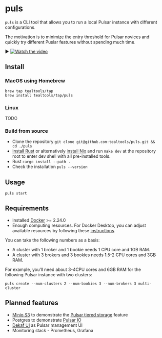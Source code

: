 # puls

`puls` is a CLI tool that allows you to run a local Pulsar instance with different configurations.

The motivation is to minimize the entry threshold for Pulsar novices and quickly try different Puslar features without spending much time.

▶️
[![Watch the video](https://img.youtube.com/vi/nGzr00cOJ9I/maxresdefault.jpg)](https://youtu.be/nGzr00cOJ9I?si=jpeBP3HLXRmf6BaSb)

## Install

### MacOS using Homebrew

```
brew tap tealtools/tap
brew install tealtools/tap/puls
```

### Linux

TODO

### Build from source

- Clone the repository `git clone git@github.com:tealtools/puls.git && cd ./puls`
- [Install Rust](https://www.rust-lang.org/tools/install) or alternatively [install Nix](https://nixos.org/download/) and run `make dev` at the repository root to enter dev shell with all pre-installed tools.
- Rust `cargo install --path .`
- Check the installation `puls --version`

## Usage

```
puls start
```

## Requirements

- Installed [Docker](https://docs.docker.com/engine/install/) >= 2.24.0
- Enough computing resources. For Docker Desktop, you can adjust available resources by following these [instructions](https://docs.docker.com/desktop/settings/mac/#resources).

You can take the following numbers as a basis:
- A cluster with 1 broker and 1 bookie needs 1 CPU core and 1GB RAM.
- A cluster with 3 brokers and 3 bookies needs 1.5-2 CPU cores and 3GB RAM.

For example, you'll need about 3-4CPU cores and 6GB RAM for the following Pulsar instance with two clusters: 

`puls create --num-clusters 2 --num-bookies 3 --num-brokers 3 multi-cluster`

## Planned features

- [Minio S3](https://github.com/minio/minio) to demonstrate the [Pulsar tiered storage](https://pulsar.apache.org/docs/next/concepts-tiered-storage/) feature
- Postgres to demonstrate [Pulsar IO](https://pulsar.apache.org/docs/next/io-overview/)
- [Dekaf UI](https://www.dekaf.io/) as Pulsar management UI
- Monitoring stack - Prometheus, Grafana
